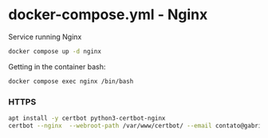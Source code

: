 # docker-compose.yml - Nginx

Service running Nginx

```bash
docker compose up -d nginx
```

Getting in the container bash:
```bash
docker compose exec nginx /bin/bash
```

### HTTPS

```bash
apt install -y certbot python3-certbot-nginx
certbot --nginx  --webroot-path /var/www/certbot/ --email contato@gabrielrufino.com
```
